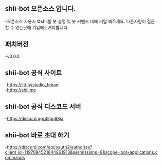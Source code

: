 ## shii-bot 오픈소스 입니다.
-오픈소스 사용시 
©shii를 봇 설명 및 봇 커멘드 내에 기입 해주세요. 다른사람이 접근할 수 있는곳애 기입해주셔야합니다.

## 패치버전
-v3.0.0                         

## shii-bot 공식 사이트
-https://litt.ly/studio_boran                           
-https://shii.me

## shii-bot 공식 디스코드 서버
-https://discord.gg/4kgq88ja                            

## shii-bot 바로 초대 하기
-https://discord.com/api/oauth2/authorize?client_id=1197084521644961913&permissions=8&scope=bot+applications.commands                            
